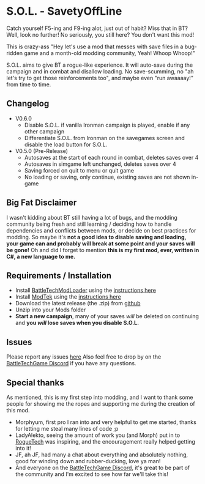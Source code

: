 # S.O.L. - SavetyOffLine

Catch yourself F5-ing and F9-ing alot, just out of habit? Miss that in BT? 
Well, look no further! No seriously, you still here? You don't want this mod!

This is crazy-ass "Hey let's use a mod that messes with save files in a bug-ridden game and a month-old
modding community, Yeah! Whoop Whoop!"

S.O.L. aims to give BT a rogue-like experience. It will auto-save during the campaign and in combat and disallow 
loading. No save-scumming, no "ah let's try to get those reinforcements too", and maybe even "run awaaaay!" 
from time to time. 

## Changelog 
- V0.6.0
	- Disable S.O.L. if vanilla Ironman campaign is played, enable if any other campaign
	- Differentiate S.O.L. from Ironman on the savegames screen and disable the load button for S.O.L.
- V0.5.0 (Pre-Release)
	- Autosaves at the start of each round in combat, deletes saves over 4
	- Autosaves in simgame left unchanged, deletes saves over 4
	- Saving forced on quit to menu or quit game
	- No loading or saving, only continue, existing saves are not shown in-game

## Big Fat Disclaimer
I wasn't kidding about BT still having a lot of bugs, and the modding community being fresh and still learning / deciding how 
to handle dependencies and conflicts between mods, or decide on best practices for modding. 
So maybe it's **not a good idea to disable saving and loading, your game can and probably will break at some point and your
saves will be gone!** Oh and did I forget to mention **this is my first mod, ever, written in C#, a new language to me.**

## Requirements / Installation
- Install [BattleTechModLoader](https://github.com/Mpstark/BattleTechModLoader/releases) using the [instructions here](https://github.com/Mpstark/BattleTechModLoader)
- Install [ModTek](https://github.com/Mpstark/ModTek/releases) using the [instructions here](https://github.com/Mpstark/ModTek)
- Download the latest release (the .zip) from [github](https://github.com/FlukeyFiddler/SavetyOffLine/releases)
- Unzip into your Mods folder
- **Start a new campaign**, many of your saves *will* be deleted on continuing and **you *will* lose saves when you disable S.O.L.**

## Issues
Please report any issues [here](https://github.com/FlukeyFiddler/SavetyOffLine/issues)
Also feel free to drop by on the [BattleTechGame Discord](https://discord.gg/dqT4yWz) if you have any questions.

## Special thanks
As mentioned, this is my first step into modding, and I want to thank some people for showing me the ropes and supporting me during
the creation of this mod.
- Morphyum, first pro I ran into and very helpful to get me started, thanks for letting me steal many lines of code ;p
- LadyAlekto, seeing the amount of work you (and Morph) put in to [RogueTech](https://www.nexusmods.com/battletech/mods/79) was inspiring, and
the encouragement really helped getting into it!
- JF, ah JF, had many a chat about everything and absolutely nothing, good for winding down and rubber-ducking, love ya man!
- And everyone on the [BattleTechGame Discord](https://discord.gg/dqT4yWz), it's great to be part of the community and I'm excited to see how
far we'll take this!